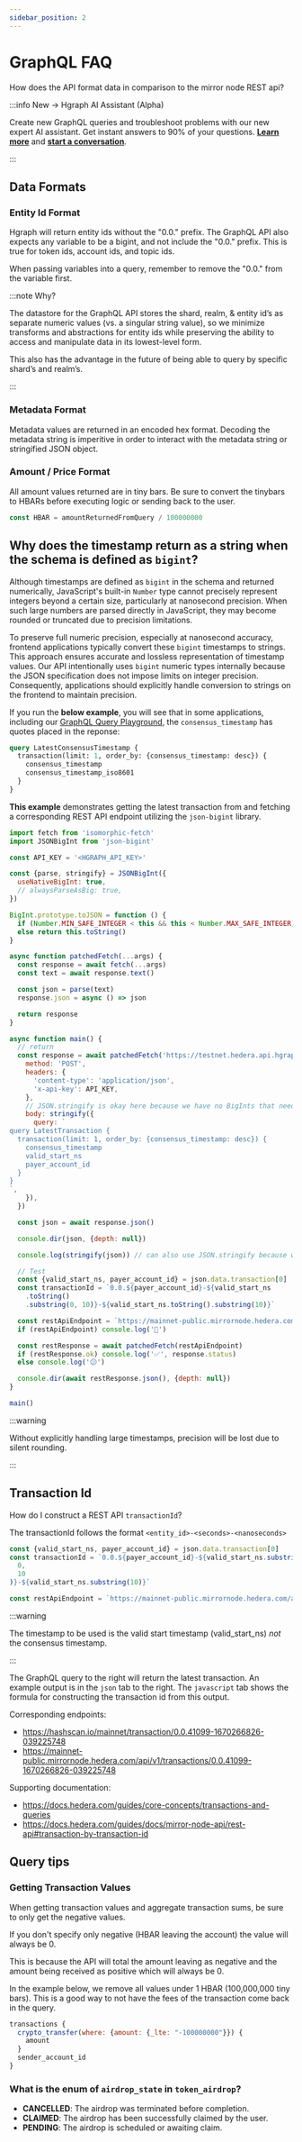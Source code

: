 ```yaml
---
sidebar_position: 2
---
```


# GraphQL FAQ

How does the API format data in comparison to the mirror node REST api?

:::info New → Hgraph AI Assistant (Alpha)

Create new GraphQL queries and troubleshoot problems with our new expert AI assistant. Get instant answers to 90% of your questions. **[Learn more](/graphql-assistant)** and **[start a conversation](https://hgraph.com/assistant)**.

:::

## Data Formats

### Entity Id Format

Hgraph will return entity ids without the "0.0." prefix. The GraphQL API also expects any variable to be a bigint, and not include the "0.0." prefix. This is true for token ids, account ids, and topic ids.

When passing variables into a query, remember to remove the "0.0." from the variable first.

:::note Why?

The datastore for the GraphQL API stores the shard, realm, & entity id’s as separate numeric values (vs. a singular string value), so we minimize transforms and abstractions for entity ids while preserving the ability to access and manipulate data in its lowest-level form.

This also has the advantage in the future of being able to query by specific shard’s and realm’s.

:::

### Metadata Format
Metadata values are returned in an encoded hex format. Decoding the metadata string is imperitive in order to interact with the metadata string or stringified JSON object.

### Amount / Price Format
All amount values returned are in tiny bars. Be sure to convert the tinybars to HBARs before executing logic or sending back to the user.

```javascript
const HBAR = amountReturnedFromQuery / 100000000
```

## Why does the timestamp return as a string when the schema is defined as `bigint`?

Although timestamps are defined as `bigint` in the schema and returned numerically, JavaScript's built-in `Number` type cannot precisely represent integers beyond a certain size, particularly at nanosecond precision. When such large numbers are parsed directly in JavaScript, they may become rounded or truncated due to precision limitations.

To preserve full numeric precision, especially at nanosecond accuracy, frontend applications typically convert these `bigint` timestamps to strings. This approach ensures accurate and lossless representation of timestamp values. Our API intentionally uses `bigint` numeric types internally because the JSON specification does not impose limits on integer precision. Consequently, applications should explicitly handle conversion to strings on the frontend to maintain precision.

If you run the **below example**, you will see that in some applications, including our [GraphQL Query Playground](/overview/dashboard#graphql-playground), the `consensus_timestamp` has quotes placed in the reponse: 

```graphql
query LatestConsensusTimestamp {
  transaction(limit: 1, order_by: {consensus_timestamp: desc}) {
    consensus_timestamp
    consensus_timestamp_iso8601
  }
}
```

**This example** demonstrates getting the latest transaction from and fetching a corresponding REST API endpoint utilizing the `json-bigint` library.

```javascript
import fetch from 'isomorphic-fetch'
import JSONBigInt from 'json-bigint'

const API_KEY = '<HGRAPH_API_KEY>'

const {parse, stringify} = JSONBigInt({
  useNativeBigInt: true,
  // alwaysParseAsBig: true,
})

BigInt.prototype.toJSON = function () {
  if (Number.MIN_SAFE_INTEGER < this && this < Number.MAX_SAFE_INTEGER) return Number(this)
  else return this.toString()
}

async function patchedFetch(...args) {
  const response = await fetch(...args)
  const text = await response.text()

  const json = parse(text)
  response.json = async () => json

  return response
}

async function main() {
  // return
  const response = await patchedFetch('https://testnet.hedera.api.hgraph.io/v1/graphql', {
    method: 'POST',
    headers: {
      'content-type': 'application/json',
      'x-api-key': API_KEY,
    },
    // JSON.stringify is okay here because we have no BigInts that need special treatment
    body: stringify({
      query: `
query LatestTransaction {
  transaction(limit: 1, order_by: {consensus_timestamp: desc}) {
    consensus_timestamp
    valid_start_ns
    payer_account_id
  }
}
`,
    }),
  })

  const json = await response.json()

  console.dir(json, {depth: null})

  console.log(stringify(json)) // can also use JSON.stringify because we declared the `.toJSON()` above

  // Test
  const {valid_start_ns, payer_account_id} = json.data.transaction[0]
  const transactionId = `0.0.${payer_account_id}-${valid_start_ns
    .toString()
    .substring(0, 10)}-${valid_start_ns.toString().substring(10)}`

  const restApiEndpoint = `https://mainnet-public.mirrornode.hedera.com/api/v1/transactions/${transactionId}`
  if (restApiEndpoint) console.log('🤞')

  const restResponse = await patchedFetch(restApiEndpoint)
  if (restResponse.ok) console.log('✅', response.status)
  else console.log('😕')

  console.dir(await restResponse.json(), {depth: null})
}

main()
```

:::warning

Without explicitly handling large timestamps, precision will be lost due to silent rounding.

:::

## Transaction Id
How do I construct a REST API `transactionId`?

The transactionId follows the format `<entity_id>-<seconds>-<nanoseconds>`

```javascript
const {valid_start_ns, payer_account_id} = json.data.transaction[0]
const transactionId = `0.0.${payer_account_id}-${valid_start_ns.substring(
  0,
  10
)}-${valid_start_ns.substring(10)}`

const restApiEndpoint = `https://mainnet-public.mirrornode.hedera.com/api/v1/transactions/${transactionId}`
```

:::warning

The timestamp to be used is the valid start timestamp (valid_start_ns) *not* the consensus timestamp.

:::

The GraphQL query to the right will return the latest transaction. An example output is in the `json` tab to the right. The `javascript` tab shows the formula for constructing the transaction id from this output.

Corresponding endpoints:
- https://hashscan.io/mainnet/transaction/0.0.41099-1670266826-039225748
- https://mainnet-public.mirrornode.hedera.com/api/v1/transactions/0.0.41099-1670266826-039225748

Supporting documentation:

- https://docs.hedera.com/guides/core-concepts/transactions-and-queries
- https://docs.hedera.com/guides/docs/mirror-node-api/rest-api#transaction-by-transaction-id

## Query tips

### Getting Transaction Values

When getting transaction values and aggregate transaction sums, be sure to only get the negative values.

If you don't specify only negative (HBAR leaving the account) the value will always be 0.

This is because the API will total the amount leaving as negative and the amount being received as positive which will always be 0.

In the example below, we remove all values under 1 HBAR (100,000,000 tiny bars). This is a good way to not have the fees of the transaction come back in the query.

```javascript
transactions {
  crypto_transfer(where: {amount: {_lte: "-100000000"}}) {
    amount
  }
  sender_account_id
}
```
### What is the enum of `airdrop_state` in `token_airdrop`?

- **CANCELLED**: The airdrop was terminated before completion.
- **CLAIMED**: The airdrop has been successfully claimed by the user.
- **PENDING**: The airdrop is scheduled or awaiting claim.
